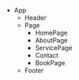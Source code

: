 - App
  - Header
  - Page
    - HomePage
    - AboutPage
    - ServicePage
    - Contact
    - BookPage
  - Footer